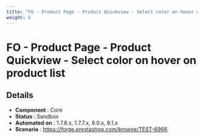 ```yaml
---
title: "FO - Product Page - Product Quickview - Select color on hover on product list"
weight: 6
---
```


# FO - Product Page - Product Quickview - Select color on hover on product list
## Details
* **Component** : Core
* **Status** : Sandbox
* **Automated on** : 1.7.8.x, 1.7.7.x, 8.0.x, 8.1.x
* **Scenario** : https://forge.prestashop.com/browse/TEST-6966


